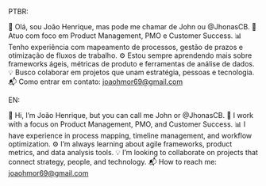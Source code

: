 PTBR:

👋 Olá, sou João Henrique, mas pode me chamar de John ou @JhonasCB.
🧭 Atuo com foco em Product Management, PMO e Customer Success.
📊 Tenho experiência com mapeamento de processos, gestão de prazos e otimização de fluxos de trabalho.
⚙️ Estou sempre aprendendo mais sobre frameworks ágeis, métricas de produto e ferramentas de análise de dados.
💡 Busco colaborar em projetos que unam estratégia, pessoas e tecnologia.
📬 Como entrar em contato: [joaohmor69@gmail.com](mailto:joaohmor69@gmail.com)

EN:

👋 Hi, I’m João Henrique, but you can call me John or @JhonasCB.
🧭 I work with a focus on Product Management, PMO, and Customer Success.
📊 I have experience in process mapping, timeline management, and workflow optimization.
⚙️ I’m always learning about agile frameworks, product metrics, and data analysis tools.
💡 I’m looking to collaborate on projects that connect strategy, people, and technology.
📬 How to reach me: [joaohmor69@gmail.com](mailto:joaohmor69@gmail.com)
<!---
JhonasCB/JhonasCB is a ✨ special ✨ repository because its `README.md` (this file) appears on your GitHub profile.
You can click the Preview link to take a look at your changes.
--->

